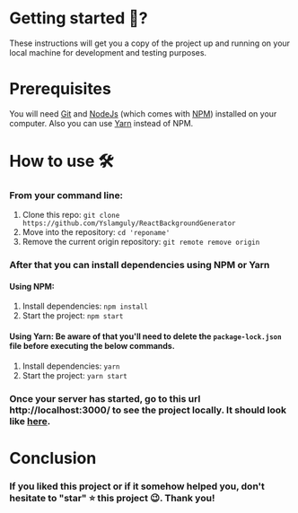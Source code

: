 

# Getting started 🚀?
These instructions will get you a copy of the project up and running on your local machine for development and testing purposes.

# Prerequisites
You will need [Git](https://git-scm.com/) and [NodeJs](https://nodejs.org/en/download/) (which comes with [NPM](http://npmjs.com/)) installed on your computer. Also you can use [Yarn](https://yarnpkg.com/) instead of NPM.

# How to use 🛠
### From your command line:

1. Clone this repo: `git clone https://github.com/Yslamguly/ReactBackgroundGenerator`
2. Move into the repository: `cd 'reponame'`
3. Remove the current origin repository: `git remote remove origin`

### After that you can install dependencies using NPM or Yarn
#### Using NPM:
1. Install dependencies: `npm install`
2. Start the project: `npm start`

#### Using Yarn: Be aware of that you'll need to delete the `package-lock.json` file before executing the below commands.
1. Install dependencies: `yarn`
2. Start the project: `yarn start`

### Once your server has started, go to this url http://localhost:3000/ to see the project locally. It should look like [here](https://yslamguly.github.io/ReactBackgroundGenerator/).

# Conclusion

### If you liked this project or if it somehow helped you, don't hesitate to "star" ⭐️ this project 😉. Thank you!
